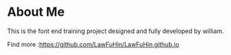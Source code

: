 # About Me

This is the font end training project designed and fully developed by william. 

Find more :https://github.com/LawFuHin/LawFuHin.github.io

